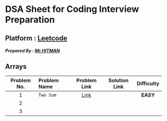 # DSA Sheet for Coding Interview Preparation

## Platform : [Leetcode](https://leetcode.com)

##### Prepared By : [Mr.HITMAN](https://github.com/Mrhb787)

## Arrays

| Problem No. | Problem Name |                  Problem Link                  | Solution Link |      Difficulty       |
| :---------: | :----------- | :--------------------------------------------: | :-----------: | :-------------------: |
|      1      | `Two Sum`    | [Link](https://leetcode.com/problems/two-sum/) |               | <strong>EASY</strong> |
|      2      |              |                                                |               |                       |
|      3      |              |                                                |               |                       |
